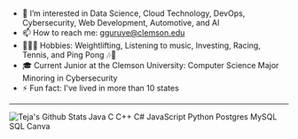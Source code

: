 ### 
- 👀 I’m interested in Data Science, Cloud Technology, DevOps, Cybersecurity, Web Development, Automotive, and AI
- 📫 How to reach me: gguruve@clemson.edu
- 🏋🏽‍♂️ Hobbies: Weightlifting, Listening to music, Investing, Racing, Tennis, and Ping Pong 🎶🏓 
- 🎓 Current Junior at the Clemson University: Computer Science Major Minoring in Cybersecurity
- ⚡ Fun fact: I've lived in more than 10 states


---

<img align="left" alt="Teja's Github Stats" src="https://github-readme-stats.vercel.app/api?username=tj-guruvelli&show_icons=true&hide_broder=true" />

Java C C++ C# JavaScript Python Postgres MySQL SQL Canva 




<!--
**tj-guruvelli/tj-guruvelli** is a ✨ _special_ ✨ repository because its `README.md` (this file) appears on your GitHub profile.
-->
